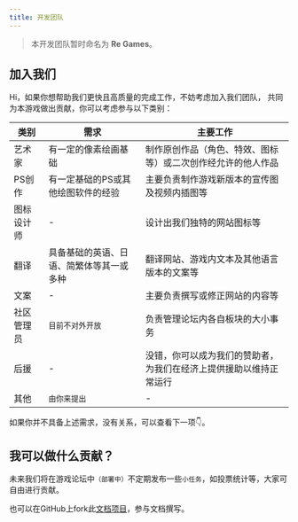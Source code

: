 ```yaml
---
title: 开发团队
---
```


> 本开发团队暂时命名为 **Re Games**。

## 加入我们

Hi，如果你想帮助我们更快且高质量的完成工作，不妨考虑加入我们团队，
共同为本游戏做出贡献，你可以考虑参与以下类别：

| 类别       | 需求                                     | 主要工作                                                           |
| ---------- | ---------------------------------------- | ------------------------------------------------------------------ |
| 艺术家     | 有一定的像素绘画基础                     | 制作原创作品（角色、特效、图标等）或二次创作经允许的他人作品       |
| PS创作     | 有一定基础的PS或其他绘图软件的经验       | 主要负责制作游戏新版本的宣传图及视频内插图等                       |
| 图标设计师 | -                                        | 设计出我们独特的网站图标等                                         |
| 翻译       | 具备基础的英语、日语、简繁体等其一或多种 | 翻译网站、游戏内文本及其他语言版本的文案等                         |  |
| 文案       | -                                        | 主要负责撰写或修正网站的内容等                                     |
| 社区管理员 | `目前不对外开放`                         | 负责管理论坛内各自板块的大小事务                                   |
| 后援       | -                                        | 没错，你可以成为我们的赞助者，为我们在经济上提供援助以维持正常运行 |
| 其他       | `由你来提出`                             | -                                                                  |

如果你并不具备上述需求，没有关系，可以查看下一项👇。

## 我可以做什么贡献？

未来我们将在游戏论坛中`（部署中）`不定期发布一些`小任务`，如投票统计等，大家可自由进行贡献。

也可以在GitHub上fork此[文档项目](https://github.com/naruto-senki/docs)，参与文档撰写。
